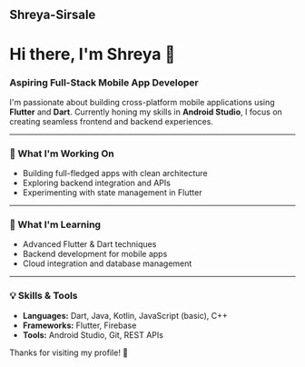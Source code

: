 ## Shreya-Sirsale
# Hi there, I'm Shreya 👋

### Aspiring Full-Stack Mobile App Developer

I'm passionate about building cross-platform mobile applications using **Flutter** and **Dart**. Currently honing my skills in **Android Studio**, I focus on creating seamless frontend and backend experiences.

---

### 🔭 What I'm Working On

- Building full-fledged apps with clean architecture
- Exploring backend integration and APIs
- Experimenting with state management in Flutter

---

### 🌱 What I'm Learning

- Advanced Flutter & Dart techniques
- Backend development for mobile apps
- Cloud integration and database management

---

### 💡 Skills & Tools

- **Languages:** Dart, Java, Kotlin, JavaScript (basic), C++
- **Frameworks:** Flutter, Firebase
- **Tools:** Android Studio, Git, REST APIs

Thanks for visiting my profile! 🚀
